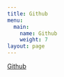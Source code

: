 ```yaml
---
title: Github
menu:
  main:
    name: Github
    weight: 7
layout: page
---
```

[Github](https://github.com/inder18000/inderitsolutions)

